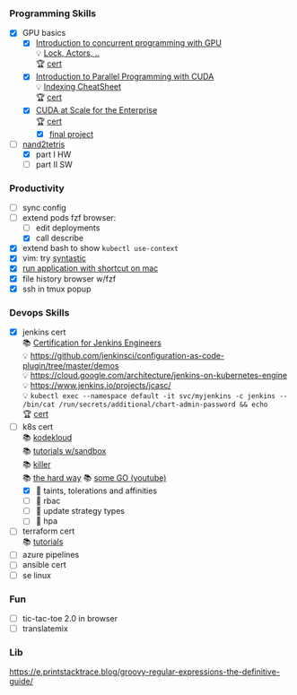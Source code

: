 ### Programming Skills

- [x] GPU basics
  - [x] [Introduction to concurrent programming with GPU](https://www.coursera.org/learn/introduction-to-concurrent-programming/home/week/1)\
    💡 [Lock, Actors, ..](https://adit.io/posts/2013-05-15-Locks,-Actors,-And-STM-In-Pictures.html) \
    🏆 [cert](https://www.coursera.org/account/accomplishments/certificate/9TRSYYV8EXTG)
  - [x] [Introduction to Parallel Programming with CUDA](https://www.coursera.org/learn/introduction-to-parallel-programming-with-cuda/home/info)\
    💡 [Indexing CheatSheet](https://cs.calvin.edu/courses/cs/374/CUDA/CUDA-Thread-Indexing-Cheatsheet.pdf) \
   🏆 [cert](https://www.coursera.org/account/accomplishments/certificate/UY2UTWGJ5QVG)
  - [x] [CUDA at Scale for the Enterprise](https://www.coursera.org/learn/cuda-at-scale-for-the-enterprise) \
    🏆 [cert](https://www.coursera.org/account/accomplishments/certificate/AFVTHZHRGXB5)
    - [x] [final project](https://github.com/mer1in/jhGPUPSc3w5)

- [ ] [nand2tetris](https://www.nand2tetris.org/)
  - [x] part I HW
  - [ ] part II SW

### Productivity

  - [ ] sync config
  - [ ] extend pods fzf browser:
    - [ ] edit deployments
    - [x] call describe
  - [x] extend bash <c-n> to show `kubectl use-context`
  - [x] vim: try [syntastic](https://github.com/vim-syntastic/syntastic)
  - [x] [run application with shortcut on mac](https://www.computerhope.com/issues/ch002051.htm)
  - [x] file history browser w/fzf
  - [x] ssh in tmux popup

### Devops Skills

- [x] jenkins cert \
  📚 [Certification for Jenkins Engineers](https://www.cloudbees.com/jenkins/certification) \
    💡 https://github.com/jenkinsci/configuration-as-code-plugin/tree/master/demos \
    💡 https://cloud.google.com/architecture/jenkins-on-kubernetes-engine \
    💡 https://www.jenkins.io/projects/jcasc/ \
    💡 `kubectl exec --namespace default -it svc/myjenkins -c jenkins -- /bin/cat /run/secrets/additional/chart-admin-password && echo` \
    🏆 [cert](https://certificates.cloudbees.com/b0b578de-30a6-4d50-8590-5041aaf7608e#gs.n283r8)
- [ ] k8s cert \
  📚 [kodekloud](https://kodekloud.com/courses/labs-certified-kubernetes-application-developer/) \
  📚 [tutorials w/sandbox](https://kubernetes.io/docs/tutorials/) \
  📚 [killer](https://killer.sh/) \
  📚 [the hard way](https://github.com/kelseyhightower/kubernetes-the-hard-way)
  📚 [some GO (youtube)](https://www.youtube.com/@viveksinghggits/playlists)
  - [x] 🧐 taints, tolerations and affinities
  - [ ] 🧐 rbac
  - [ ] 🧐 update strategy types
  - [ ] 🧐 hpa
  
- [ ] terraform cert \
  📚 [tutorials](https://developer.hashicorp.com/terraform/tutorials)
- [ ] azure pipelines
- [ ] ansible cert
- [ ] se linux
 
### Fun

- [ ] tic-tac-toe 2.0 in browser
- [ ] translatemix

### Lib

https://e.printstacktrace.blog/groovy-regular-expressions-the-definitive-guide/
